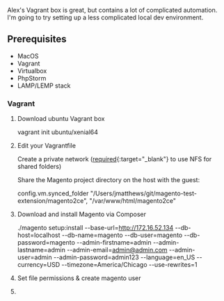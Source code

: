 Alex's Vagrant box is great, but contains a lot of complicated automation. I'm going to try setting up a less complicated local dev environment.

## Prerequisites

-   MacOS
-   Vagrant
-   Virtualbox
-   PhpStorm
-   LAMP/LEMP stack

### Vagrant

1.  Download ubuntu Vagrant box

    vagrant init ubuntu/xenial64

2.  Edit your Vagrantfile

    Create a private network ([required](https://www.vagrantup.com/docs/synced-folders/nfs.html){:target="\_blank"} to use NFS for shared folders)

    Share the Magento project directory on the host with the guest:

    config.vm.synced_folder "/Users/jmatthews/git/magento-test-extension/magento2ce", "/var/www/html/magento2ce"

3.  Download and install Magento via Composer

    ./magento setup:install --base-url=http://172.16.52.134 --db-host=localhost --db-name=magento --db-user=magento --db-password=magento --admin-firstname=admin --admin-lastname=admin --admin-email=admin@admin.com --admin-user=admin --admin-password=admin123 --language=en_US --currency=USD --timezone=America/Chicago --use-rewrites=1

4.  Set file permissions & create magento user

5.  
